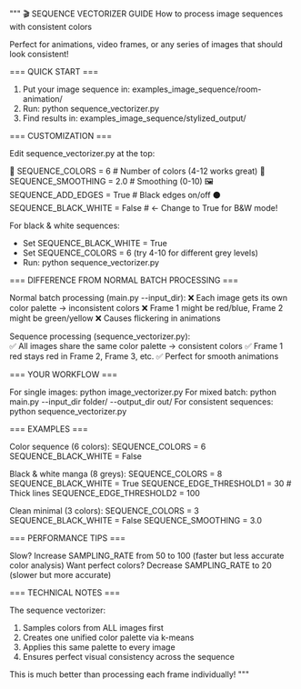 """
🎬 SEQUENCE VECTORIZER GUIDE
How to process image sequences with consistent colors

Perfect for animations, video frames, or any series of images that should look consistent!

=== QUICK START ===

1. Put your image sequence in: examples_image_sequence/room-animation/
2. Run: python sequence_vectorizer.py
3. Find results in: examples_image_sequence/stylized_output/

=== CUSTOMIZATION ===

Edit sequence_vectorizer.py at the top:

🎨 SEQUENCE_COLORS = 6          # Number of colors (4-12 works great)
📏 SEQUENCE_SMOOTHING = 2.0     # Smoothing (0-10)
🖼️  SEQUENCE_ADD_EDGES = True    # Black edges on/off
⚫ SEQUENCE_BLACK_WHITE = False  # ← Change to True for B&W mode!

For black & white sequences:
- Set SEQUENCE_BLACK_WHITE = True
- Set SEQUENCE_COLORS = 6 (try 4-10 for different grey levels)
- Run: python sequence_vectorizer.py

=== DIFFERENCE FROM NORMAL BATCH PROCESSING ===

Normal batch processing (main.py --input_dir):
❌ Each image gets its own color palette → inconsistent colors
❌ Frame 1 might be red/blue, Frame 2 might be green/yellow
❌ Causes flickering in animations

Sequence processing (sequence_vectorizer.py):  
✅ All images share the same color palette → consistent colors
✅ Frame 1 red stays red in Frame 2, Frame 3, etc.
✅ Perfect for smooth animations

=== YOUR WORKFLOW ===

For single images:          python image_vectorizer.py
For mixed batch:            python main.py --input_dir folder/ --output_dir out/
For consistent sequences:   python sequence_vectorizer.py

=== EXAMPLES ===

Color sequence (6 colors):
    SEQUENCE_COLORS = 6
    SEQUENCE_BLACK_WHITE = False

Black & white manga (8 greys):
    SEQUENCE_COLORS = 8  
    SEQUENCE_BLACK_WHITE = True
    SEQUENCE_EDGE_THRESHOLD1 = 30  # Thick lines
    SEQUENCE_EDGE_THRESHOLD2 = 100

Clean minimal (3 colors):
    SEQUENCE_COLORS = 3
    SEQUENCE_BLACK_WHITE = False
    SEQUENCE_SMOOTHING = 3.0

=== PERFORMANCE TIPS ===

Slow? Increase SAMPLING_RATE from 50 to 100 (faster but less accurate color analysis)
Want perfect colors? Decrease SAMPLING_RATE to 20 (slower but more accurate)

=== TECHNICAL NOTES ===

The sequence vectorizer:
1. Samples colors from ALL images first
2. Creates one unified color palette via k-means
3. Applies this same palette to every image
4. Ensures perfect visual consistency across the sequence

This is much better than processing each frame individually!
"""
